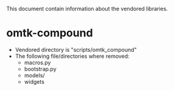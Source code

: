 This document contain information about the vendored libraries.

# omtk-compound
* Vendored directory is "scripts/omtk_compound"
* The following file/directories where removed:
  * macros.py
  * bootstrap.py
  * models/
  * widgets
